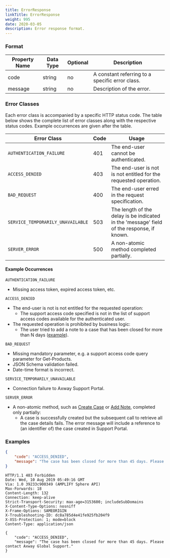 ```yaml
---
title: ErrorResponse
linkTitle: ErrorResponse
weight: 995
date: 2020-03-05
description: Error response format.
---
```


### Format

| Property Name | Data Type  | Optional | Description |
|---------------|------------|----------|-------------|
| code          | string     |       no | A constant referring to a specific error class. |
| message       | string     |       no | Description of the error. |

### Error Classes

Each error class is accompanied by a specific HTTP status code. The table below shows the complete list of error classes along with the respective status codes. Example occurrences are given after the table.

| Error Class                       | Code | Usage |
|-----------------------------------|------|-------|
| `AUTHENTICATION_FAILURE`          | 401  | The end-user cannot be authenticated. |
| `ACCESS_DENIED`                   | 403  | The end-user is not is not entitled for the requested operation. |
| `BAD_REQUEST`                     | 400  | The end-user erred in the request specification. |
| `SERVICE_TEMPORARILY_UNAVAILABLE` | 503  | The length of the delay is be indicated in the 'message' field of the response, if known. |
| `SERVER_ERROR`                    | 500  | A non-atomic method completed partially. |

#### Example Occurrences

`AUTHENTICATION_FAILURE`

* Missing access token, expired access token, etc.

`ACCESS_DENIED`

* The end-user is not is not entitled for the requested operation:
    * The support access code specified is not in the list of support access codes available for the authenticated user.
* The requested operation is prohibited by business logic:
    * The user tried to add a note to a case that has been closed for more than N days ([example](#examples)).

`BAD_REQUEST`

* Missing mandatory parameter, e.g. a support access code query parameter for Get-Products.
* JSON Schema validation failed.
* Date-time format is incorrect.

`SERVICE_TEMPORARILY_UNAVAILABLE`

* Connection failure to Axway Support Portal.

`SERVER_ERROR`

* A non-atomic method, such as [Create Case](/docs/shared_services/supportapi/methods/create_case) or [Add Note](/docs/shared_services/supportapi/methods/add_note), completed only partially:
    * A case is successfully created but the subsequent call to retrieve all the case details fails. The error message will include a reference to (an identifier of) the case created in Support Portal.

### Examples

```json
{
    "code": "ACCESS_DENIED",
    "message": "The case has been closed for more than 45 days. Please contact Axway Global Support."
}
```

```
HTTP/1.1 403 Forbidden
Date: Wed, 10 Aug 2019 05:49:16 GMT
Via: 1.0 39233c900349 (AMPLIFY Sphere API)
Max-Forwards: 18
Content-Length: 132
Connection: keep-alive
Strict-Transport-Security: max-age=3153600; includeSubDomains
X-Content-Type-Options: nosniff
X-Frame-Options: SAMEORIGIN
X-Troubleshooting-ID: dc8a785d4e41fe925fb204f9
X-XSS-Protection: 1; mode=block
Content-Type: application/json

{
    "code": "ACCESS_DENIED",
    "message": "The case has been closed for more than 45 days. Please contact Axway Global Support."
}
```
